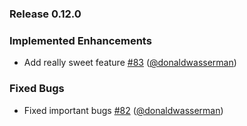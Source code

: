 ### Release 0.12.0 
### Implemented Enhancements 
- Add really sweet feature [#83](https://nextreleaseio/example-single-branch/issues/#83) ([@donaldwasserman](https://github.com/@donaldwasserman))
### Fixed Bugs 
- Fixed important bugs  [#82](https://nextreleaseio/example-single-branch/issues/#82) ([@donaldwasserman](https://github.com/@donaldwasserman))
 
